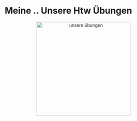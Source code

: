 # Meine .. Unsere Htw Übungen 
<p align="center">
    <img src="https://c.tenor.com/PA7_rZlLgbkAAAAd/meme-our.gif" alt="unsere übungen" width=300/>
</p>